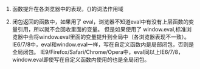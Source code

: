 1. 函数提升在各浏览器中的表现，{}的词法作用域

2. 闭包返回的函数中，如果用了 eval，浏览器不知道eval中有没有上层函数的变量引用，所以就不会回收里面的变量。
  但是如果使用了 window.eval,标准浏览器中会将window.eval里面的变量提升到全局中（各浏览器表现不一致）。
IE6/7/8中，eval和window.eval一样，写在自定义函数内是局部闭包，否则是全局闭包。
IE9/Firefox/Safari/Chrome/Opera中，eval同以上IE6/7/8，window.eval即使写在自定义函数内使用的也是全局闭包。
